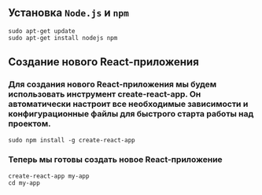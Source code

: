 ## Установка `Node.js` и `npm`
```
sudo apt-get update
sudo apt-get install nodejs npm
```
## Создание нового React-приложения
### Для создания нового React-приложения мы будем использовать инструмент create-react-app. Он автоматически настроит все необходимые зависимости и конфигурационные файлы для быстрого старта работы над проектом.

```
sudo npm install -g create-react-app
```
### Теперь мы готовы создать новое React-приложение
```
create-react-app my-app
cd my-app
```

